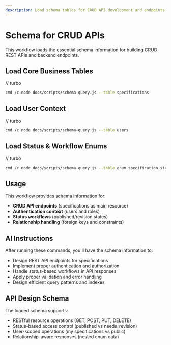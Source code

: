```yaml
---
description: Load schema tables for CRUD API development and endpoints
---
```


# Schema for CRUD APIs

This workflow loads the essential schema information for building CRUD REST APIs and backend endpoints.

## Load Core Business Tables

// turbo

```bash
cmd /c node docs/scripts/schema-query.js --table specifications
```

## Load User Context

// turbo

```bash
cmd /c node docs/scripts/schema-query.js --table users
```

## Load Status & Workflow Enums

// turbo

```bash
cmd /c node docs/scripts/schema-query.js --table enum_specification_statuses
```

## Usage

This workflow provides schema information for:

- **CRUD API endpoints** (specifications as main resource)
- **Authentication context** (users and roles)
- **Status workflows** (published/revision states)
- **Relationship handling** (foreign keys and constraints)

## AI Instructions

After running these commands, you'll have the schema information to:

- Design REST API endpoints for specifications
- Implement proper authentication and authorization
- Handle status-based workflows in API responses
- Apply proper validation and error handling
- Design efficient query patterns and indexes

## API Design Schema

The loaded schema supports:

- RESTful resource operations (GET, POST, PUT, DELETE)
- Status-based access control (published vs needs_revision)
- User-scoped operations (my specifications vs public)
- Relationship-aware responses (nested enum data)